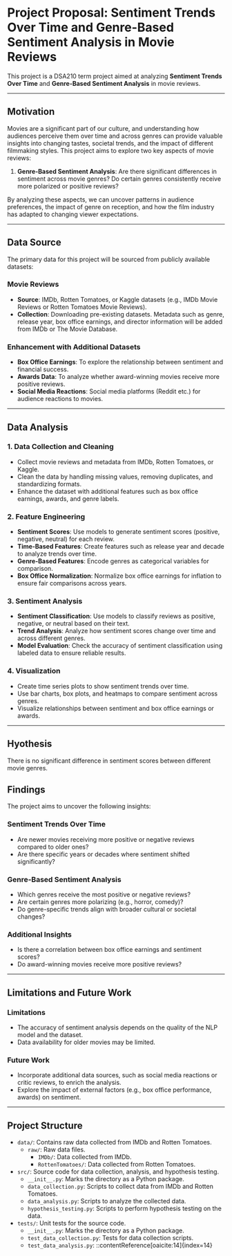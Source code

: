 # Project Proposal: Sentiment Trends Over Time and Genre-Based Sentiment Analysis in Movie Reviews

This project is a DSA210 term project aimed at analyzing **Sentiment Trends Over Time** and **Genre-Based Sentiment Analysis** in movie reviews.

---

## Motivation
Movies are a significant part of our culture, and understanding how audiences perceive them over time and across genres can provide valuable insights into changing tastes, societal trends, and the impact of different filmmaking styles. This project aims to explore two key aspects of movie reviews:

1. **Genre-Based Sentiment Analysis**: Are there significant differences in sentiment across movie genres? Do certain genres consistently receive more polarized or positive reviews?

By analyzing these aspects, we can uncover patterns in audience preferences, the impact of genre on reception, and how the film industry has adapted to changing viewer expectations.

---

## Data Source
The primary data for this project will be sourced from publicly available datasets:

### Movie Reviews
- **Source**: IMDb, Rotten Tomatoes, or Kaggle datasets (e.g., IMDb Movie Reviews or Rotten Tomatoes Movie Reviews).
- **Collection**: Downloading pre-existing datasets. Metadata such as genre, release year, box office earnings, and director information will be added from IMDb or The Movie Database.

### Enhancement with Additional Datasets
- **Box Office Earnings**: To explore the relationship between sentiment and financial success.
- **Awards Data**: To analyze whether award-winning movies receive more positive reviews.
- **Social Media Reactions**: Social media platforms (Reddit etc.) for audience reactions to movies.

---

## Data Analysis

### 1. Data Collection and Cleaning
- Collect movie reviews and metadata from IMDb, Rotten Tomatoes, or Kaggle.
- Clean the data by handling missing values, removing duplicates, and standardizing formats.
- Enhance the dataset with additional features such as box office earnings, awards, and genre labels.

### 2. Feature Engineering
- **Sentiment Scores**: Use models to generate sentiment scores (positive, negative, neutral) for each review.
- **Time-Based Features**: Create features such as release year and decade to analyze trends over time.
- **Genre-Based Features**: Encode genres as categorical variables for comparison.
- **Box Office Normalization**: Normalize box office earnings for inflation to ensure fair comparisons across years.

### 3. Sentiment Analysis
- **Sentiment Classification**: Use models to classify reviews as positive, negative, or neutral based on their text.
- **Trend Analysis**: Analyze how sentiment scores change over time and across different genres.
- **Model Evaluation**: Check the accuracy of sentiment classification using labeled data to ensure reliable results.

### 4. Visualization
- Create time series plots to show sentiment trends over time.
- Use bar charts, box plots, and heatmaps to compare sentiment across genres.
- Visualize relationships between sentiment and box office earnings or awards.

---
## Hyothesis
There is no significant difference in sentiment scores between different movie genres.

## Findings
The project aims to uncover the following insights:

### Sentiment Trends Over Time
- Are newer movies receiving more positive or negative reviews compared to older ones?
- Are there specific years or decades where sentiment shifted significantly?

### Genre-Based Sentiment Analysis
- Which genres receive the most positive or negative reviews?
- Are certain genres more polarizing (e.g., horror, comedy)?
- Do genre-specific trends align with broader cultural or societal changes?

### Additional Insights
- Is there a correlation between box office earnings and sentiment scores?
- Do award-winning movies receive more positive reviews?

---

## Limitations and Future Work

### Limitations
- The accuracy of sentiment analysis depends on the quality of the NLP model and the dataset.
- Data availability for older movies may be limited.

### Future Work
- Incorporate additional data sources, such as social media reactions or critic reviews, to enrich the analysis.
- Explore the impact of external factors (e.g., box office performance, awards) on sentiment.

----

## Project Structure

- `data/`: Contains raw data collected from IMDb and Rotten Tomatoes.
  - `raw/`: Raw data files.
    - `IMDb/`: Data collected from IMDb.
    - `RottenTomatoes/`: Data collected from Rotten Tomatoes.
- `src/`: Source code for data collection, analysis, and hypothesis testing.
  - `__init__.py`: Marks the directory as a Python package.
  - `data_collection.py`: Scripts to collect data from IMDb and Rotten Tomatoes.
  - `data_analysis.py`: Scripts to analyze the collected data.
  - `hypothesis_testing.py`: Scripts to perform hypothesis testing on the data.
- `tests/`: Unit tests for the source code.
  - `__init__.py`: Marks the directory as a Python package.
  - `test_data_collection.py`: Tests for data collection scripts.
  - `test_data_analysis.py`:
::contentReference[oaicite:14]{index=14}
